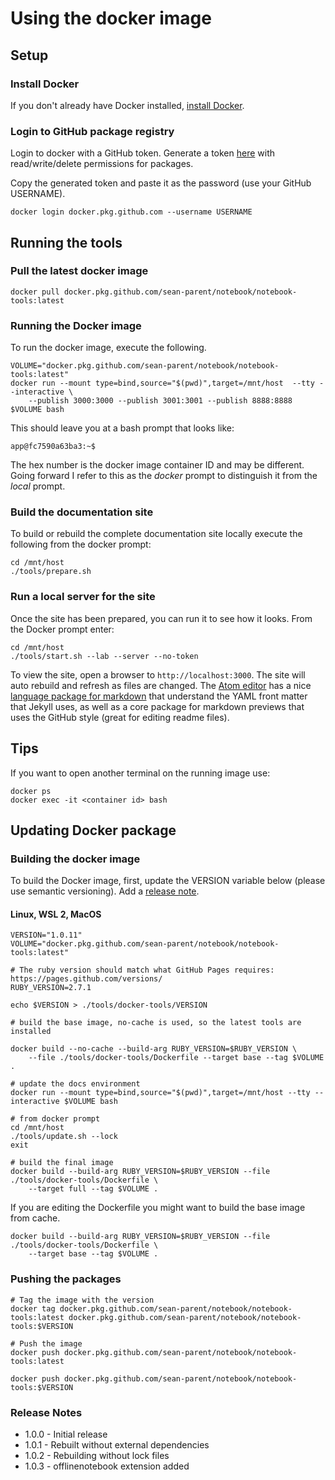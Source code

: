 # Using the docker image

## Setup
### Install Docker
If you don't already have Docker installed, [install Docker](https://docs.docker.com/get-docker/).

### Login to GitHub package registry
Login to docker with a GitHub token. Generate a token [here](https://github.com/settings/tokens) with read/write/delete permissions for packages.

Copy the generated token and paste it as the password (use your GitHub USERNAME).
```
docker login docker.pkg.github.com --username USERNAME
```
## Running the tools

### Pull the latest docker image

```
docker pull docker.pkg.github.com/sean-parent/notebook/notebook-tools:latest
```

### Running the Docker image

To run the docker image, execute the following.

```
VOLUME="docker.pkg.github.com/sean-parent/notebook/notebook-tools:latest"
docker run --mount type=bind,source="$(pwd)",target=/mnt/host  --tty --interactive \
    --publish 3000:3000 --publish 3001:3001 --publish 8888:8888 $VOLUME bash
```

This should leave you at a bash prompt that looks like:

```
app@fc7590a63ba3:~$
```

The hex number is the docker image container ID and may be different. Going forward I refer to this as the _docker_ prompt to distinguish it from the _local_ prompt.

### Build the documentation site

To build or rebuild the complete documentation site locally execute the following from the docker prompt:

```
cd /mnt/host
./tools/prepare.sh
```

### Run a local server for the site

Once the site has been prepared, you can run it to see how it looks. From the Docker prompt enter:

```
cd /mnt/host
./tools/start.sh --lab --server --no-token
```

To view the site, open a browser to `http://localhost:3000`. The site will auto rebuild and refresh as files are changed. The [Atom editor](https://atom.io/) has a nice [language package for markdown](https://atom.io/packages/language-markdown) that understand the YAML front matter that Jekyll uses, as well as a core package for markdown previews that uses the GitHub style (great for editing readme files).

## Tips

If you want to open another terminal on the running image use:

```
docker ps
docker exec -it <container id> bash
```

## Updating Docker package


### Building the docker image

To build the Docker image, first, update the VERSION variable below (please use semantic versioning). Add a [release note](#release-notes).

#### Linux, WSL 2, MacOS
```
VERSION="1.0.11"
VOLUME="docker.pkg.github.com/sean-parent/notebook/notebook-tools:latest"

# The ruby version should match what GitHub Pages requires: https://pages.github.com/versions/
RUBY_VERSION=2.7.1

echo $VERSION > ./tools/docker-tools/VERSION

# build the base image, no-cache is used, so the latest tools are installed

docker build --no-cache --build-arg RUBY_VERSION=$RUBY_VERSION \
    --file ./tools/docker-tools/Dockerfile --target base --tag $VOLUME .

# update the docs environment
docker run --mount type=bind,source="$(pwd)",target=/mnt/host --tty --interactive $VOLUME bash

# from docker prompt
cd /mnt/host
./tools/update.sh --lock
exit

# build the final image
docker build --build-arg RUBY_VERSION=$RUBY_VERSION --file ./tools/docker-tools/Dockerfile \
    --target full --tag $VOLUME .
```

If you are editing the Dockerfile you might want to build the base image from cache.

```
docker build --build-arg RUBY_VERSION=$RUBY_VERSION --file ./tools/docker-tools/Dockerfile \
    --target base --tag $VOLUME .
```

### Pushing the packages

```
# Tag the image with the version
docker tag docker.pkg.github.com/sean-parent/notebook/notebook-tools:latest docker.pkg.github.com/sean-parent/notebook/notebook-tools:$VERSION

# Push the image
docker push docker.pkg.github.com/sean-parent/notebook/notebook-tools:latest

docker push docker.pkg.github.com/sean-parent/notebook/notebook-tools:$VERSION
```

### Release Notes

- 1.0.0 - Initial release
- 1.0.1 - Rebuilt without external dependencies
- 1.0.2 - Rebuilding without lock files
- 1.0.3 - offlinenotebook extension added
